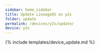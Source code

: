 ```yaml
---
sidebar: home_sidebar
title: Update LineageOS on y2s
folder: update
permalink: /devices/y2s/update/
device: y2s
---
```

{% include templates/device_update.md %}
